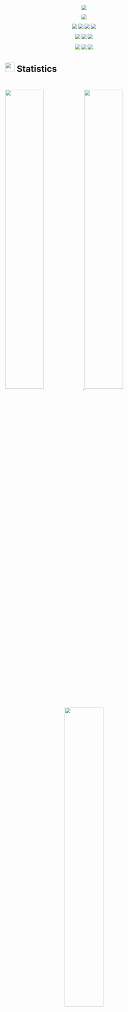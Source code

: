 <p align="center">
  <a href="https://github.com/DenverCoder1/readme-typing-svg"><img src="https://readme-typing-svg.herokuapp.com?lines=Hello....!!;I'm+Kailash+Badu.;I+love+learning......!;I+love+spreading+knowledge......!;&center=true&width=500&height=50"></a>
</p>

<!-- ==================socila=link==================== -->

<p>
<div align="center" target="_blank">
 
  <img src="https://img.shields.io/github/followers/kaibad?style=social">
  
  	
  </a>
</div>
</p>

<!-- ============================badges========================== -->
<p>
<div align="center">
  <img src="https://img.shields.io/badge/Python-000000?style=for-the-badge&logo=python&logoColor=ffdd54">
 
  <img src="https://img.shields.io/badge/JavaScript-033268.svg?style=for-the-badge&logo=javascript&logoColor=F7E017">
  <img src="https://img.shields.io/badge/HTML5-ab5337.svg?style=for-the-badge&logo=html5&logoColor=white">
  <img src="https://img.shields.io/badge/CSS-832f18.svg?style=for-the-badge&logo=CSS3&logoColor=white">
</div>
</p>

<p>
<div align="center">
  
  <img src="https://img.shields.io/badge/Django-55355d.svg?style=for-the-badge&logo=django&logoColor=white">
  <img src="https://img.shields.io/badge/GitHub-%23121011.svg?style=for-the-badge&logo=github&logoColor=white">
  <img src="https://img.shields.io/badge/Git-726c74.svg?style=for-the-badge&logo=git&logoColor=white">
  
</div>
</p>
<p>
<div align="center">
  
  <img src="https://img.shields.io/badge/Pycharm-FBE600.svg?style=for-the-badge&logo=pycharm&logoColor=white">
  <img src="https://img.shields.io/badge/Visual%20Studio%20Code-0078d7.svg?style=for-the-badge&logo=visual-studio-code&logoColor=white">
  <img src="https://img.shields.io/badge/-Stackoverflow-FE7A16?style=for-the-badge&logo=stack-overflow&logoColor=white">
  
</div>
</p>

<!-- ==============statistics============== -->

# <img src="https://media4.giphy.com/media/MIGbtLZoVjbl0bYbAd/giphy.gif?cid=ecf05e472t2h0i8d7dcjaoau9iqtchhr899hxmpxzzgc7lyw&rid=giphy.gif](https://media.giphy.com/media/PkGLJIKYcgCYrxdpks/giphy.gif " width="30"> Statistics

<br/>
<p align="left">
  <a href="http://kailashbadu.com/">
    <img width="49.5%" src="https://github-readme-stats.vercel.app/api?username=kaibad&show_icons=true&theme=radical&hide_border=true">
    <img width="49.5%" src="https://github-readme-streak-stats.herokuapp.com/?user=kaibad&theme=radical&hide_border=true">		  
  </a>
</p>
<br>


<!-- ===================top-language=========== -->



<p align="center">
  <a href="http://kailashbadu.com/">
    <img width="49.5%" src="https://github-readme-stats.vercel.app/api/top-langs/?username=kaibad&theme=dark&hide_border=true&include_all_commits=true&count_private=true&layout=compact">
  </a>
</p>
<!-- ==============counter============ -->

<p align="center"><img src="https://profile-counter.glitch.me/{kaibad}/count.svg"></p>


## <img src="https://user-images.githubusercontent.com/82110564/189553856-2e7f8f30-80b4-484f-bfaa-9e5eb10f24e5.gif" width="30">About Me

My name is Kailash.I'm the first year student of BSC.CSIT and iam currently doing my bachelors from Ngarjuna  College of Information Technology.
i have keen intrest in web designing and software development.

When I first started programming I wanted to learnProgramming applications . My goal was for it to function similar to the Scratch programming language and complete it in time for my first year as a Physics and Astronomy student at the Tribhuwan University. 


Most recently I learned a lot about business and finance to help our growing company. 
# Contact me

<br/>
<p align="center">
  <a href="mailto:badukailash001@gmail.com">
    <img src="https://img.shields.io/badge/Gmail-D14836?style=for-the-badge&logo=gmail&logoColor=white">
  </a>
  <a href="https://instagram.com.com/kai_bad">
    <img src="https://img.shields.io/badge/instagram-1DA1F2?style=for-the-badge&logo=instagram&logoColor=white">
  </a>
  <a href="https://twitter.com.com/badukailash001">
    <img src="https://img.shields.io/badge/twitter-1DA1F2?style=for-the-badge&logo=twitter&logoColor=white">
  </a>
</p>


